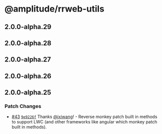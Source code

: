 # @amplitude/rrweb-utils

## 2.0.0-alpha.29

## 2.0.0-alpha.28

## 2.0.0-alpha.27

## 2.0.0-alpha.26

## 2.0.0-alpha.25

### Patch Changes

- [#43](https://github.com/amplitude/rrweb/pull/43) [`9e9226f`](https://github.com/amplitude/rrweb/commit/9e9226fc00031dc6c2012dedcd53ec41db86b975) Thanks [@jxiwang](https://github.com/jxiwang)! - Reverse monkey patch built in methods to support LWC (and other frameworks like angular which monkey patch built in methods).
